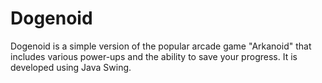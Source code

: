 # Dogenoid
Dogenoid is a simple version of the popular arcade game "Arkanoid" that includes various power-ups and the ability to save your progress. It is developed using Java Swing.
